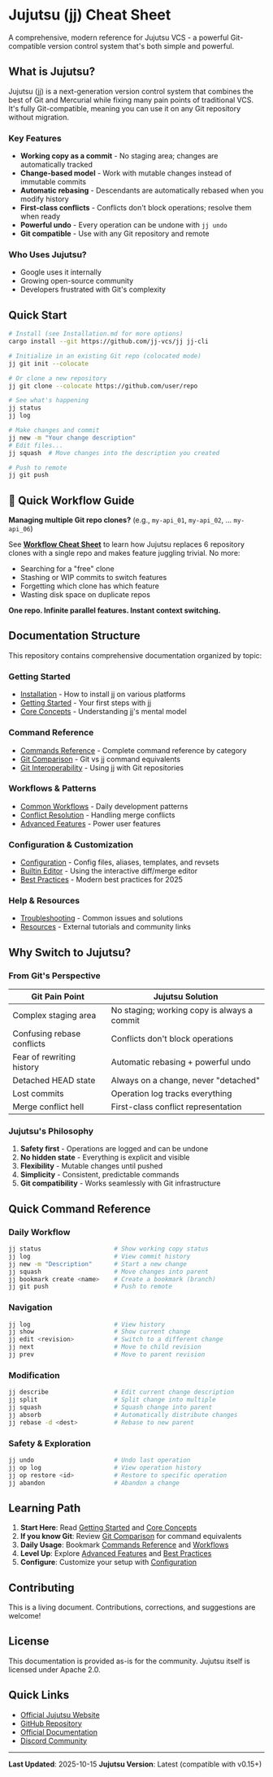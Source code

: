 # Jujutsu (jj) Cheat Sheet

A comprehensive, modern reference for Jujutsu VCS - a powerful Git-compatible version control system that's both simple and powerful.

## What is Jujutsu?

Jujutsu (jj) is a next-generation version control system that combines the best of Git and Mercurial while fixing many pain points of traditional VCS. It's fully Git-compatible, meaning you can use it on any Git repository without migration.

### Key Features

- **Working copy as a commit** - No staging area; changes are automatically tracked
- **Change-based model** - Work with mutable changes instead of immutable commits
- **Automatic rebasing** - Descendants are automatically rebased when you modify history
- **First-class conflicts** - Conflicts don't block operations; resolve them when ready
- **Powerful undo** - Every operation can be undone with `jj undo`
- **Git compatible** - Use with any Git repository and remote

### Who Uses Jujutsu?

- Google uses it internally
- Growing open-source community
- Developers frustrated with Git's complexity

## Quick Start

```bash
# Install (see Installation.md for more options)
cargo install --git https://github.com/jj-vcs/jj jj-cli

# Initialize in an existing Git repo (colocated mode)
jj git init --colocate

# Or clone a new repository
jj git clone --colocate https://github.com/user/repo

# See what's happening
jj status
jj log

# Make changes and commit
jj new -m "Your change description"
# Edit files...
jj squash  # Move changes into the description you created

# Push to remote
jj git push
```

## 🚀 Quick Workflow Guide

**Managing multiple Git repo clones?** (e.g., `my-api_01`, `my-api_02`, ... `my-api_06`)

See **[Workflow Cheat Sheet](Cheat-Sheet-Flow.md)** to learn how Jujutsu replaces 6 repository clones with a single repo and makes feature juggling trivial. No more:

- Searching for a "free" clone
- Stashing or WIP commits to switch features
- Forgetting which clone has which feature
- Wasting disk space on duplicate repos

**One repo. Infinite parallel features. Instant context switching.**

## Documentation Structure

This repository contains comprehensive documentation organized by topic:

### Getting Started

- [Installation](Installation.md) - How to install jj on various platforms
- [Getting Started](Getting-Started.md) - Your first steps with jj
- [Core Concepts](Core-Concepts.md) - Understanding jj's mental model

### Command Reference

- [Commands Reference](Commands-Reference.md) - Complete command reference by category
- [Git Comparison](Git-Comparison.md) - Git vs jj command equivalents
- [Git Interoperability](Git-Interop.md) - Using jj with Git repositories

### Workflows & Patterns

- [Common Workflows](Workflows.md) - Daily development patterns
- [Conflict Resolution](Conflict-Resolution.md) - Handling merge conflicts
- [Advanced Features](Advanced-Features.md) - Power user features

### Configuration & Customization

- [Configuration](Configuration.md) - Config files, aliases, templates, and revsets
- [Builtin Editor](Builtin-Editor.md) - Using the interactive diff/merge editor
- [Best Practices](Best-Practices.md) - Modern best practices for 2025

### Help & Resources

- [Troubleshooting](Troubleshooting.md) - Common issues and solutions
- [Resources](Resources.md) - External tutorials and community links

## Why Switch to Jujutsu?

### From Git's Perspective

| Git Pain Point             | Jujutsu Solution                            |
| -------------------------- | ------------------------------------------- |
| Complex staging area       | No staging; working copy is always a commit |
| Confusing rebase conflicts | Conflicts don't block operations            |
| Fear of rewriting history  | Automatic rebasing + powerful undo          |
| Detached HEAD state        | Always on a change, never "detached"        |
| Lost commits               | Operation log tracks everything             |
| Merge conflict hell        | First-class conflict representation         |

### Jujutsu's Philosophy

1. **Safety first** - Operations are logged and can be undone
2. **No hidden state** - Everything is explicit and visible
3. **Flexibility** - Mutable changes until pushed
4. **Simplicity** - Consistent, predictable commands
5. **Git compatibility** - Works seamlessly with Git infrastructure

## Quick Command Reference

### Daily Workflow

```bash
jj status                    # Show working copy status
jj log                       # View commit history
jj new -m "Description"      # Start a new change
jj squash                    # Move changes into parent
jj bookmark create <name>    # Create a bookmark (branch)
jj git push                  # Push to remote
```

### Navigation

```bash
jj log                       # View history
jj show                      # Show current change
jj edit <revision>           # Switch to a different change
jj next                      # Move to child revision
jj prev                      # Move to parent revision
```

### Modification

```bash
jj describe                  # Edit current change description
jj split                     # Split change into multiple
jj squash                    # Squash change into parent
jj absorb                    # Automatically distribute changes
jj rebase -d <dest>          # Rebase to new parent
```

### Safety & Exploration

```bash
jj undo                      # Undo last operation
jj op log                    # View operation history
jj op restore <id>           # Restore to specific operation
jj abandon                   # Abandon a change
```

## Learning Path

1. **Start Here**: Read [Getting Started](Getting-Started.md) and [Core Concepts](Core-Concepts.md)
2. **If you know Git**: Review [Git Comparison](Git-Comparison.md) for command equivalents
3. **Daily Usage**: Bookmark [Commands Reference](Commands-Reference.md) and [Workflows](Workflows.md)
4. **Level Up**: Explore [Advanced Features](Advanced-Features.md) and [Best Practices](Best-Practices.md)
5. **Configure**: Customize your setup with [Configuration](Configuration.md)

## Contributing

This is a living document. Contributions, corrections, and suggestions are welcome!

## License

This documentation is provided as-is for the community. Jujutsu itself is licensed under Apache 2.0.

## Quick Links

- [Official Jujutsu Website](https://jj-vcs.github.io/jj/)
- [GitHub Repository](https://github.com/jj-vcs/jj)
- [Official Documentation](https://jj-vcs.github.io/jj/latest/)
- [Discord Community](https://discord.gg/dkmfj3aGQN)

---

**Last Updated**: 2025-10-15
**Jujutsu Version**: Latest (compatible with v0.15+)
